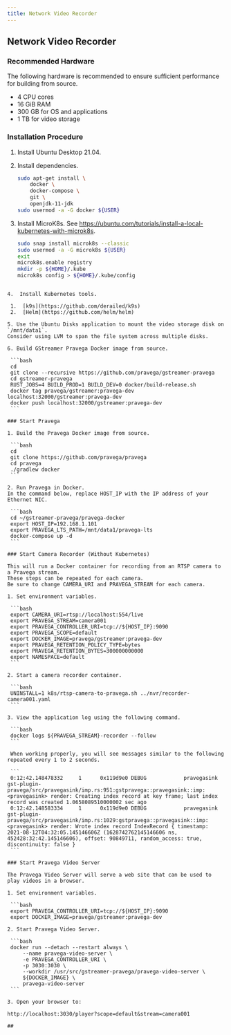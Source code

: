 ```yaml
---
title: Network Video Recorder
---
```


<!--
Copyright (c) Dell Inc., or its subsidiaries. All Rights Reserved.

Licensed under the Apache License, Version 2.0 (the "License");
you may not use this file except in compliance with the License.
You may obtain a copy of the License at

    http://www.apache.org/licenses/LICENSE-2.0
-->

## Network Video Recorder

### Recommended Hardware

The following hardware is recommended to ensure sufficient performance for building from source.

- 4 CPU cores
- 16 GiB RAM
- 300 GB for OS and applications
- 1 TB for video storage

### Installation Procedure

1. Install Ubuntu Desktop 21.04.

2. Install dependencies.

    ```bash
    sudo apt-get install \
        docker \
        docker-compose \
        git \
        openjdk-11-jdk
    sudo usermod -a -G docker ${USER}
    ```

3.  Install MicroK8s.
    See https://ubuntu.com/tutorials/install-a-local-kubernetes-with-microk8s.

    ```bash
    sudo snap install microk8s --classic
    sudo usermod -a -G microk8s ${USER}
    exit
    microk8s.enable registry
    mkdir -p ${HOME}/.kube
    microk8s config > ${HOME}/.kube/config
   ```

4.  Install Kubernetes tools.

    1.  [k9s](https://github.com/derailed/k9s)
    2.  [Helm](https://github.com/helm/helm)

5. Use the Ubuntu Disks application to mount the video storage disk on `/mnt/data1`.
   Consider using LVM to span the file system across multiple disks.

6. Build GStreamer Pravega Docker image from source.

    ```bash
    cd
    git clone --recursive https://github.com/pravega/gstreamer-pravega
    cd gstreamer-pravega
    RUST_JOBS=4 BUILD_PROD=1 BUILD_DEV=0 docker/build-release.sh
    docker tag pravega/gstreamer:pravega-dev localhost:32000/gstreamer:pravega-dev
    docker push localhost:32000/gstreamer:pravega-dev
    ```

### Start Pravega

1. Build the Pravega Docker image from source.

    ```bash
    cd
    git clone https://github.com/pravega/pravega
    cd pravega
    ./gradlew docker
    ```

2. Run Pravega in Docker.
   In the command below, replace HOST_IP with the IP address of your Ethernet NIC.

    ```bash
    cd ~/gstreamer-pravega/pravega-docker
    export HOST_IP=192.168.1.101
    export PRAVEGA_LTS_PATH=/mnt/data1/pravega-lts
    docker-compose up -d
    ```

### Start Camera Recorder (Without Kubernetes)

This will run a Docker container for recording from an RTSP camera to a Pravega stream.
These steps can be repeated for each camera.
Be sure to change CAMERA_URI and PRAVEGA_STREAM for each camera.

1. Set environment variables.

    ```bash
    export CAMERA_URI=rtsp://localhost:554/live
    export PRAVEGA_STREAM=camera001
    export PRAVEGA_CONTROLLER_URI=tcp://${HOST_IP}:9090
    export PRAVEGA_SCOPE=default
    export DOCKER_IMAGE=pravega/gstreamer:pravega-dev
    export PRAVEGA_RETENTION_POLICY_TYPE=bytes
    export PRAVEGA_RETENTION_BYTES=300000000000
    export NAMESPACE=default
    ```

2. Start a camera recorder container.

    ```bash
    UNINSTALL=1 k8s/rtsp-camera-to-pravega.sh ../nvr/recorder-camera001.yaml
    ```

3. View the application log using the following command.

    ```bash
    docker logs ${PRAVEGA_STREAM}-recorder --follow
    ```

    When working properly, you will see messages similar to the following repeated every 1 to 2 seconds.

    ```
    0:12:42.148478332     1      0x119d9e0 DEBUG            pravegasink gst-plugin-pravega/src/pravegasink/imp.rs:951:gstpravega::pravegasink::imp:<pravegasink> render: Creating index record at key frame; last index record was created 1.0658089510000002 sec ago
    0:12:42.148583334     1      0x119d9e0 DEBUG            pravegasink gst-plugin-pravega/src/pravegasink/imp.rs:1029:gstpravega::pravegasink::imp:<pravegasink> render: Wrote index record IndexRecord { timestamp: 2021-08-12T04:32:05.145146606Z (1628742762145146606 ns, 452428:32:42.145146606), offset: 90849711, random_access: true, discontinuity: false }
    ```

### Start Pravega Video Server

The Pravega Video Server will serve a web site that can be used to play videos in a browser.

1. Set environment variables.

    ```bash
    export PRAVEGA_CONTROLLER_URI=tcp://${HOST_IP}:9090
    export DOCKER_IMAGE=pravega/gstreamer:pravega-dev

2. Start Pravega Video Server.

    ```bash
    docker run --detach --restart always \
        --name pravega-video-server \
        -e PRAVEGA_CONTROLLER_URI \
        -p 3030:3030 \
        --workdir /usr/src/gstreamer-pravega/pravega-video-server \
        ${DOCKER_IMAGE} \
        pravega-video-server
    ```

3. Open your browser to:

   http://localhost:3030/player?scope=default&stream=camera001

## 
